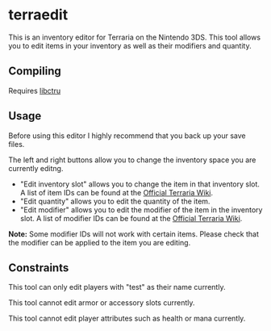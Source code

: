# terraedit

This is an inventory editor for Terraria on the Nintendo 3DS. This tool allows you to edit items in your inventory as well as their modifiers and quantity.

## Compiling

Requires [libctru](https://github.com/devkitPro/libctru)

## Usage

Before using this editor I highly recommend that you back up your save files. 

The left and right buttons allow you to change the inventory space you are currently editng. 

 - "Edit inventory slot" allows you to change the item in that inventory slot. A list of item IDs can be found at the [Official Terraria Wiki](https://terraria.wiki.gg/wiki/Item_IDs).
 - "Edit quantity" allows you to edit the quantity of the item.
 - "Edit modifier" allows you to edit the modifier of the item in the inventory slot. A list of modifier IDs can be found at the [Official Terraria Wiki](https://terraria.wiki.gg/wiki/Prefix_IDs).

 **Note:** Some modifier IDs will not work with certain items. Please check that the modifier can be applied to the item you are editing.

 ## Constraints

 This tool can only edit players with "test" as their name currently.

 This tool cannot edit armor or accessory slots currently.

 This tool cannot edit player attributes such as health or mana currently.
